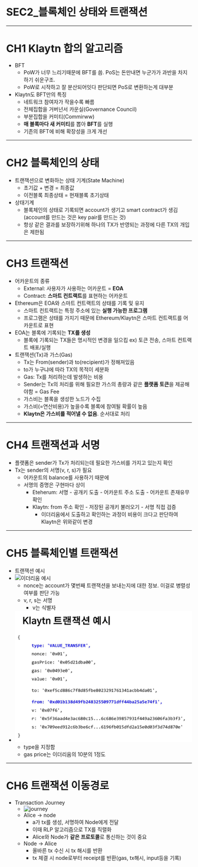 # SEC2_블록체인 상태와 트랜잭션

---

# CH1 Klaytn 합의 알고리즘

- BFT  
  - PoW가 너무 느리기때문에 BFT를 씀. PoS는 돈만내면 누군가가 과반을 차지하기 쉬운구조.
  - PoW로 시작하고 잘 분산되어잇다 판단되면 PoS로 변환하는게 대부분
- Klaytn도 BFT만의 특징
  - 네트워크 참여자가 작을수록 빠름
  - 전체집합을 거버넌서 카운실(Governance Council)
  - 부분집합을 커미티(Commirww)
  - **매 블록마다 새 커미티**를 뽑아 **BFT**를 실행
  - 기존의 BFT에 비해 확장성을 크게 개선

---

# CH2 블록체인의 상태

- 트랜잭션으로 변화하는 상태 기계(State Machine)
  - 초기값 + 변경 = 최종값
  - 이전블록 최종상태 = 현재블록 초기상태
- 상태기계
  - 블록체인의 상태로 기록되면 account가 생기고 smart contract가 생김(account를 만드는 것은 key pair를 만드는 것)
  - 항상 같은 결과를 보장하기위해 하나의 TX가 반영되는 과정에 다른 TX의 개입은 제한됨

---

# CH3 트랜잭션

- 어카운트의 종류
  - External: 사용자가 사용하는 어카운트 = **EOA**
  - Contract: **스마트 컨트랙트**를 표현하는 어카운트
- Ethereum은 EOA와 스마트 컨트랙트의 상태를 기록 및 유지
  - 스마트 컨트랙트는 특정 주소에 있는 **실행 가능한 프로그램**
  - 프로그램은 상태를 가지기 때문에 Ethereum/Klaytn은 스마트 컨트랙트를 어카운트로 표현
- EOA는 블록에 기록되는 **TX를 생성**
  - 블록에 기록되는 TX들은 명시적인 변경을 일으킴 ex) 토큰 전송, 스마트 컨트랙트 배포/실행
- 트랜잭션(Tx)과 가스(Gas)
  - Tx는 From(sender)과 to(recipient)가 정해져있음
  - to가 누구냐에 따라 TX의 목적이 세분화
  - Gas: Tx를 처리하는데 발생하는 비용
  - Sender는 Tx의 처리를 위해 필요한 가스의 총량과 같은 **플랫폼 토큰**을 제공해야함 = Gas Fee
  - 가스비는 블록을 생성한 노드가 수집
  - 가스비(=연산비용)가 높을수록 블록에 참여될 확률이 높음
  - **Klaytn은 가스비를 적어낼 수 없음**. 순서대로 처리

---

# CH4 트랜잭션과 서명

- 플랫폼은 sender가 Tx가 처리되는데 필요한 가스비를 가지고 있는지 확인
- Tx는 sender의 서명(v, r, s)가 필요
  - 어카운트의 balance를 사용하기 때문에
  - 서명의 증명은 구현마다 상이
    - Eteherum: 서명 - 공개키 도출 - 어카운트 주소 도출 - 어카운트 존재유무 확인
    - Klaytn: from 주소 확인 - 저장된 공개키 불러오기 - 서명 직접 검증
      - 이더리움에서 도출하고 확인하는 과정이 비용이 크다고 판단하여 Klaytn은 위와같이 변경

---

# CH5 블록체인별 트랜잭션

- 트랜잭션 예시
- ![이더리움 예시](https://miro.medium.com/proxy/1*6x3AKjKsjCaOFncemcWvUg.png)
  - nonce는 account가 몇번째 트랜잭션을 보내는지에 대한 정보. 이걸로 병렬성여부를 판단 가능
  - v, r, s는 서명
    - v는 식별자
- ![클레이튼 예시](klaytn예시.png)
  - type을 지정함
  - gas price는 이더리움의 10분의 1정도

---

# CH6 트랜잭션 이동경로

- Transaction Journey
  - ![journey](https://t1.daumcdn.net/thumb/R720x0.fpng/?fname=http://t1.daumcdn.net/brunch/service/user/6sb1/image/lQ18s98IN7RA_V5sjn-CkP0ZJ1c.png)  
  - Alice -> node
    - a가 tx를 생성, 서명하여 Node에게 전달
    - 이때 RLP 알고리즘으로 TX를 직렬화
    - Alice와 Node가 **같은 프로토콜**로 통신하는 것이 중요
  - Node -> Alice
    - 올바른 tx 수신 시 tx 해시를 반환
    - tx 체결 시 node로부터 receipt를 반환(gas, tx해시, input등을 기록)
